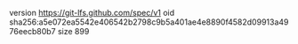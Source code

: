 version https://git-lfs.github.com/spec/v1
oid sha256:a5e072ea5542e406542b2798c9b5a401ae4e8890f4582d09913a4976eecb80b7
size 899

